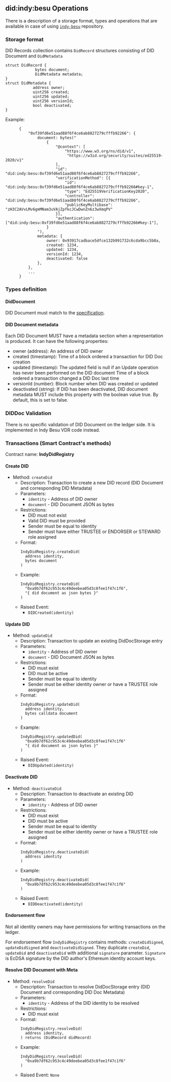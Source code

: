 ## did:indy:besu Operations

There is a description of a storage format, types and operations that are available in case of using [`indy-besu`](https://github.com/hyperledger/indy-besu) repository.

### Storage format

DID Records collection contains `DidRecord` structures consisting of DID Document and `DidMetadata`

```
struct DidRecord {
             bytes document;
             DidMetadata metadata;
}
struct DidMetadata {
            address owner;
            uint256 created;
            uint256 updated;
            uint256 versionId;
            bool deactivated;
}
```

Example:

```
      {
          "0xf39fd6e51aad88f6f4ce6ab8827279cfffb92266": {
              document: bytes("
                  {
                      "@context": [
                          "https://www.w3.org/ns/did/v1",
                           "https://w3id.org/security/suites/ed25519-2020/v1"
                      ],
                      "id": "did:indy:besu:0xf39fd6e51aad88f6f4ce6ab8827279cfffb92266",
                      "verificationMethod": [{
                          "id": "did:indy:besu:0xf39fd6e51aad88f6f4ce6ab8827279cfffb92266#key-1",
                          "type": "Ed25519VerificationKey2020",
                          "controller": "did:indy:besu:0xf39fd6e51aad88f6f4ce6ab8827279cfffb92266",
                          "publicKeyMultibase": "zH3C2AVvLMv6gmMNam3uVAjZpfkcJCwDwnZn6z3wXmqPV"
                      }],
                      "authentication": ["did:indy:besu:0xf39fd6e51aad88f6f4ce6ab8827279cfffb92266#key-1"],
                  }
              "), 
              metadata: {
                  owner: 0x93917cadbace5dfce132b991732c6cda9bcc5b8a,
                  created: 1234,
                  updated: 1234,
                  versionId: 1234,
                  deactivated: false
              }, 
          },
          ...
      }
```

### Types definition

#### DidDocument

DID Document must match to the [specification](https://www.w3.org/TR/did-core/).

#### DID Document metadata

Each DID Document MUST have a metadata section when a representation is produced. It can have the following properties:

* owner (address): An address of DID owner
* created (timestamp): Time of a block ordered a transaction for DID Doc creation
* updated (timestamp): The updated field is null if an Update operation has never been performed on the DID document
  Time of a block ordered a transaction changed a DID Doc last time
* versionId (number): Block number when DID was created or updated
* deactivated (string): If DID has been deactivated, DID document metadata MUST include this property with the boolean
  value true. By default, this is set to false.

### DIDDoc Validation

There is no specific validation of DID Document on the ledger side. It is implemented in Indy Besu VDR code instead.

### Transactions (Smart Contract's methods)

Contract name: **IndyDidRegistry**

#### Create DID

* Method: `createDid`
    * Description: Transaction to create a new DID record (DID Document and corresponding DID Metadata)
    * Parameters:
        * `identity` - Address of DID owner
        * `document` - DID Document JSON as bytes
    * Restrictions:
        * DID must not exist
        * Valid DID must be provided
        * Sender must be equal to identity
        * Sender must have either TRUSTEE or ENDORSER or STEWARD role assigned
    * Format:
        ```
        IndyDidRegistry.createDid(
          address identity, 
          bytes document
        )
        ```
    * Example:
        ```
        IndyDidRegistry.createDid(
          "0xa9b7df62c953c4c49deebea05d3c8fee1f47c1f6",
          "{ did document as json bytes }" 
        )
        ```
    * Raised Event:
        * `DIDCreated(identity)`

#### Update DID

* Method: `updateDid`
    * Description: Transaction to update an existing DidDocStorage entry
    * Parameters:
        * `identity` - Address of DID owner
        * `document` - DID Document JSON as bytes
    * Restrictions:
        * DID must exist
        * DID must be active
        * Sender must be equal to identity
        * Sender must be either identity owner or have a TRUSTEE role assigned
    * Format:
        ```
        IndyDidRegistry.updateDid(
          address identity, 
          bytes calldata document
        )
        ```
    * Example:
        ```
        IndyDidRegistry.updatedDid(
          "0xa9b7df62c953c4c49deebea05d3c8fee1f47c1f6"
          "{ did document as json bytes }" 
        )
        ```
    * Raised Event:
        * `DIDUpdated(identity)`

#### Deactivate DID

* Method: `deactivateDid`
    * Description: Transaction to deactivate an existing DID
    * Parameters:
        * `identity` - Address of DID owner
    * Restrictions:
        * DID must exist
        * DID must be active
        * Sender must be equal to identity
        * Sender must be either identity owner or have a TRUSTEE role assigned
    * Format:
        ```
        IndyDidRegistry.deactivateDid( 
          address identity
        )
        ```
    * Example:
        ```
        IndyDidRegistry.deactivateDid(
          "0xa9b7df62c953c4c49deebea05d3c8fee1f47c1f6"
        )
        ```
    * Raised Event:
        * `DIDDeactivated(identity)`

#### Endorsement flow

Not all identity owners may have permissions for writing transactions on the ledger.

For endorsement flow `IndyDidRegistry` contains methods: `createDidSigned`, `updateDidSigned` and `deactivateDidSigned`. They duplicate `createDid`, `updateDid` and `deactivateDid` with additional `signature` parameter.
`Signature` is EcDSA signature by the DID author's Ethereum identity account keys.

#### Resolve DID Document with Meta

* Method: `resolveDid`
    * Description: Transaction to resolve DidDocStorage entry (DID Document and corresponding DID Doc Metadata)
    * Parameters:
        * `identity` - Address of the DID identity to be resolved
    * Restrictions:
        * DID must exist
    * Format:
        ```
        IndyDidRegistry.resolveDid(
          address identity,
        ) returns (DidRecord didRecord)
        ```
    * Example:
        ```
        IndyDidRegistry.resolveDid(
          "0xa9b7df62c953c4c49deebea05d3c8fee1f47c1f6"
        )
        ```
    * Raised Event: `None`
